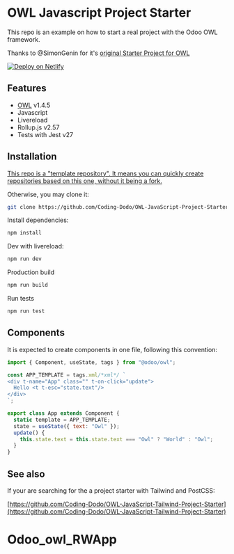 # OWL Javascript Project Starter

This repo is an example on how to start a real project with the Odoo OWL framework.

Thanks to @SimonGenin for it's [original Starter Project for OWL](https://github.com/SimonGenin/OWL-JavaScript-Project-Starter)

[![Deploy on Netlify](https://www.netlify.com/img/deploy/button.svg)](https://app.netlify.com/start/deploy?repository=https://github.com/Coding-Dodo/OWL-JavaScript-Project-Starter)

## Features

- [OWL](https://github.com/odoo/owl) v1.4.5
- Javascript
- Livereload
- Rollup.js v2.57
- Tests with Jest v27

## Installation

[This repo is a "template repository". It means you can quickly create repositories based on this one, without it being a fork.](https://docs.github.com/en/free-pro-team@latest/github/creating-cloning-and-archiving-repositories/creating-a-repository-from-a-template#about-repository-templates)

Otherwise, you may clone it:

```bash
git clone https://github.com/Coding-Dodo/OWL-JavaScript-Project-Starter.git
```

Install dependencies:

```bash
npm install
```

Dev with livereload:

```bash
npm run dev
```

Production build

```bash
npm run build
```

Run tests

```bash
npm run test
```

## Components

It is expected to create components in one file, following this convention:

```js
import { Component, useState, tags } from "@odoo/owl";

const APP_TEMPLATE = tags.xml/*xml*/ `
<div t-name="App" class="" t-on-click="update">
  Hello <t t-esc="state.text"/>
</div>
`;

export class App extends Component {
  static template = APP_TEMPLATE;
  state = useState({ text: "Owl" });
  update() {
    this.state.text = this.state.text === "Owl" ? "World" : "Owl";
  }
}
```

## See also

If your are searching for the a project starter with Tailwind and PostCSS:

[https://github.com/Coding-Dodo/OWL-JavaScript-Tailwind-Project-Starter](https://github.com/Coding-Dodo/OWL-JavaScript-Tailwind-Project-Starter)
# Odoo_owl_RWApp
